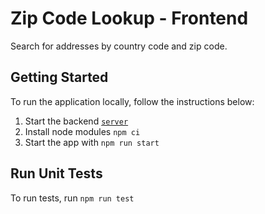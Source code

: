 # Zip Code Lookup - Frontend

Search for addresses by country code and zip code.

## Getting Started

To run the application locally, follow the instructions below:

1. Start the backend [`server`](https://github.com/JonathRocha/zipcode-lookup-backend)
2. Install node modules `npm ci`
3. Start the app with `npm run start`

## Run Unit Tests

To run tests, run `npm run test`
